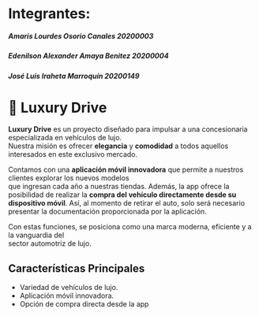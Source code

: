 <h1 align="left">Integrantes: </h1>
<h5 align="left">Amaris Lourdes Osorio Canales 20200003</h5>
<h5 align="left">Edenilson Alexander Amaya Benitez 20200004</h5>
<h5 align="left">José Luis Iraheta Marroquín 20200149</h5>


  # 🚗 Luxury Drive

**Luxury Drive** es un proyecto diseñado para impulsar a una concesionaria especializada en vehículos de lujo.  
Nuestra misión es ofrecer **elegancia** y **comodidad** a todos aquellos interesados en este exclusivo mercado.

Contamos con una **aplicación móvil innovadora** que permite a nuestros clientes explorar los nuevos modelos  
que ingresan cada año a nuestras tiendas. Además, la app ofrece la posibilidad de realizar la 
**compra del 
vehículo directamente desde su dispositivo móvil**.  Así, al momento de retirar el auto, 
solo será necesario presentar la documentación proporcionada por la aplicación.

Con estas funciones, se posiciona como una marca moderna, eficiente y a la vanguardia del  
sector automotriz de lujo.

## Características Principales
- Variedad de vehículos de lujo.
- Aplicación móvil innovadora.
- Opción de compra directa desde la app


